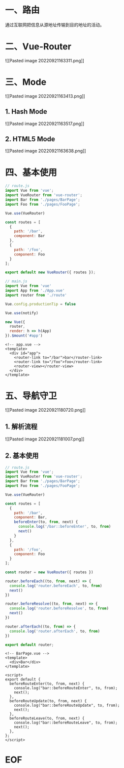 # 一、路由

通过互联网把信息从源地址传输到目的地址的活动。


# 二、Vue-Router

![[Pasted image 20220921163311.png]]


# 三、Mode

![[Pasted image 20220921163413.png]]

## 1. Hash Mode

![[Pasted image 20220921163517.png]]

## 2. HTML5 Mode

![[Pasted image 20220921163638.png]]


# 四、基本使用

```javascript
// route.js
import Vue from 'vue';
import VueRouter from 'vue-router';
import Bar from './pages/BarPage';
import Foo from './pages/FooPage';

Vue.use(VueRouter)

const routes = [
  {
    path: '/bar',
    component: Bar
  },
  {
    path: '/foo',
    component: Foo
  }
];

export default new VueRouter({ routes });
```

```javascript
// main.js
import Vue from 'vue'
import App from './App.vue'
import router from './route'

Vue.config.productionTip = false

Vue.use(notify)

new Vue({
  router,
  render: h => h(App)
}).$mount('#app')
```

```vue
<!-- app.vue -->
<template>
  <div id="app">
    <router-link to="/bar">bar</router-link>
    <router-link to="/foo">foo</router-link>
    <router-view></router-view>
  </div>
</template>
```


# 五、导航守卫

![[Pasted image 20220921180720.png]]

## 1. 解析流程

![[Pasted image 20220921181007.png]]

## 2. 基本使用

```javascript
// route.js
import Vue from 'vue';
import VueRouter from 'vue-router';
import Bar from './pages/BarPage';
import Foo from './pages/FooPage';

Vue.use(VueRouter)

const routes = [
  {
    path: '/bar',
    component: Bar,
    beforeEnter(to, from, next) {
      console.log('/bar::beforeEnter', to, from)
      next()
    }
  },
  {
    path: '/foo',
    component: Foo
  }
];

const router = new VueRouter({ routes })

router.beforeEach((to, from, next) => {
  console.log('router.beforeEach', to, from)
  next()
})

router.beforeResolve((to, from, next) => {
  console.log('router.beforeResolve', to, from)
  next()
})

router.afterEach((to, from) => {
  console.log('router.afterEach', to, from)
})

export default router;
```

```vue
<!-- BarPage.vue -->
<template>
  <div>Bar</div>
</template>

<script>
export default {
  beforeRouteEnter(to, from, next) {
    console.log("bar::beforeRouteEnter", to, from);
    next();
  },
  beforeRouteUpdate(to, from, next) {
    console.log("bar::beforeRouteUpdate", to, from);
    next();
  },
  beforeRouteLeave(to, from, next) {
    console.log("bar::beforeRouteLeave", to, from);
    next();
  },
};
</script>
```



# EOF
